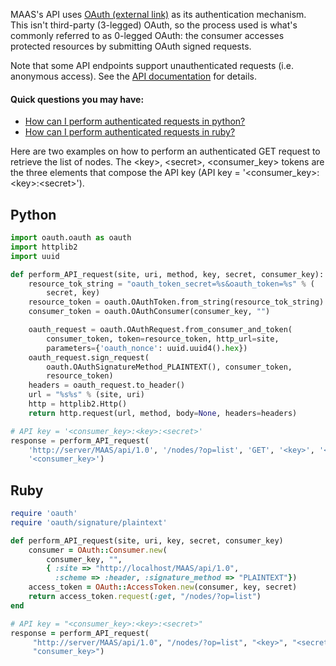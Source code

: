 MAAS's API uses [OAuth (external link)](http://en.wikipedia.org/wiki/OAuth) as its authentication mechanism. This isn't third-party (3-legged) OAuth, so the process used is what's commonly referred to as 0-legged OAuth: the consumer accesses protected resources by submitting OAuth signed requests.

Note that some API endpoints support unauthenticated requests (i.e. anonymous access). See the [API documentation](https://maas.io/docs/api) for details. 

#### Quick questions you may have:

* [How can I perform authenticated requests in python?](/t/cli-resource-pool-management/800#heading--python)
* [How can I perform authenticated requests in ruby?](/t/cli-resource-pool-management/800#heading--ruby)

Here are two examples on how to perform an authenticated GET request to retrieve the list of nodes. The &lt;key&gt;, &lt;secret&gt;, &lt;consumer_key&gt; tokens are the three elements that compose the API key (API key = '&lt;consumer_key&gt;:&lt;key&gt;:&lt;secret&gt;').

<h2 id="heading--python">Python</h2>

``` python
import oauth.oauth as oauth
import httplib2
import uuid

def perform_API_request(site, uri, method, key, secret, consumer_key):
    resource_tok_string = "oauth_token_secret=%s&oauth_token=%s" % (
        secret, key)
    resource_token = oauth.OAuthToken.from_string(resource_tok_string)
    consumer_token = oauth.OAuthConsumer(consumer_key, "")

    oauth_request = oauth.OAuthRequest.from_consumer_and_token(
        consumer_token, token=resource_token, http_url=site,
        parameters={'oauth_nonce': uuid.uuid4().hex})
    oauth_request.sign_request(
        oauth.OAuthSignatureMethod_PLAINTEXT(), consumer_token,
        resource_token)
    headers = oauth_request.to_header()
    url = "%s%s" % (site, uri)
    http = httplib2.Http()
    return http.request(url, method, body=None, headers=headers)

# API key = '<consumer_key>:<key>:<secret>'
response = perform_API_request(
    'http://server/MAAS/api/1.0', '/nodes/?op=list', 'GET', '<key>', '<secret>',
    '<consumer_key>')
```

<h2 id="heading--ruby">Ruby</h2>

``` ruby
require 'oauth'
require 'oauth/signature/plaintext'

def perform_API_request(site, uri, key, secret, consumer_key)
    consumer = OAuth::Consumer.new(
        consumer_key, "",
        { :site => "http://localhost/MAAS/api/1.0",
          :scheme => :header, :signature_method => "PLAINTEXT"})
    access_token = OAuth::AccessToken.new(consumer, key, secret)
    return access_token.request(:get, "/nodes/?op=list")
end

# API key = "<consumer_key>:<key>:<secret>"
response = perform_API_request(
     "http://server/MAAS/api/1.0", "/nodes/?op=list", "<key>", "<secret>",
     "consumer_key>")
```

<!-- LINKS -->